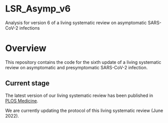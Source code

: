 # LSR_Asymp_v6
Analysis for version 6 of a living systematic review on asymptomatic SARS-CoV-2 infections

# Overview
This repository contains the code for the sixth update of a living systematic review on asymptomatic and presymptomatic SARS-CoV-2 infection.

## Current stage

The latest version of our living systematic review has been published in [PLOS Medicine](https://journals.plos.org/plosmedicine/article?id=10.1371/journal.pmed.1003987#abstract0). 

We are currently updating the protocol of this living systematic review (June 2022).
